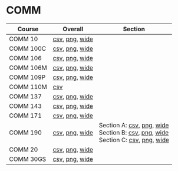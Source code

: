 # COMM

| Course | Overall | Section |
| ------ | ------- | ------- |
| COMM 10 | [csv](https://github.com/UCSD-Historical-Enrollment-Data/2025Summer1/blob/main/overall/COMM%2010.csv), [png](https://raw.githubusercontent.com/UCSD-Historical-Enrollment-Data/2025Summer1/main/plot_overall/COMM%2010.png), [wide](https://raw.githubusercontent.com/UCSD-Historical-Enrollment-Data/2025Summer1/main/plot_overall_wide/COMM%2010.png) |  |
| COMM 100C | [csv](https://github.com/UCSD-Historical-Enrollment-Data/2025Summer1/blob/main/overall/COMM%20100C.csv), [png](https://raw.githubusercontent.com/UCSD-Historical-Enrollment-Data/2025Summer1/main/plot_overall/COMM%20100C.png), [wide](https://raw.githubusercontent.com/UCSD-Historical-Enrollment-Data/2025Summer1/main/plot_overall_wide/COMM%20100C.png) |  |
| COMM 106 | [csv](https://github.com/UCSD-Historical-Enrollment-Data/2025Summer1/blob/main/overall/COMM%20106.csv), [png](https://raw.githubusercontent.com/UCSD-Historical-Enrollment-Data/2025Summer1/main/plot_overall/COMM%20106.png), [wide](https://raw.githubusercontent.com/UCSD-Historical-Enrollment-Data/2025Summer1/main/plot_overall_wide/COMM%20106.png) |  |
| COMM 106M | [csv](https://github.com/UCSD-Historical-Enrollment-Data/2025Summer1/blob/main/overall/COMM%20106M.csv), [png](https://raw.githubusercontent.com/UCSD-Historical-Enrollment-Data/2025Summer1/main/plot_overall/COMM%20106M.png), [wide](https://raw.githubusercontent.com/UCSD-Historical-Enrollment-Data/2025Summer1/main/plot_overall_wide/COMM%20106M.png) |  |
| COMM 109P | [csv](https://github.com/UCSD-Historical-Enrollment-Data/2025Summer1/blob/main/overall/COMM%20109P.csv), [png](https://raw.githubusercontent.com/UCSD-Historical-Enrollment-Data/2025Summer1/main/plot_overall/COMM%20109P.png), [wide](https://raw.githubusercontent.com/UCSD-Historical-Enrollment-Data/2025Summer1/main/plot_overall_wide/COMM%20109P.png) |  |
| COMM 110M | [csv](https://github.com/UCSD-Historical-Enrollment-Data/2025Summer1/blob/main/overall/COMM%20110M.csv) |  |
| COMM 137 | [csv](https://github.com/UCSD-Historical-Enrollment-Data/2025Summer1/blob/main/overall/COMM%20137.csv), [png](https://raw.githubusercontent.com/UCSD-Historical-Enrollment-Data/2025Summer1/main/plot_overall/COMM%20137.png), [wide](https://raw.githubusercontent.com/UCSD-Historical-Enrollment-Data/2025Summer1/main/plot_overall_wide/COMM%20137.png) |  |
| COMM 143 | [csv](https://github.com/UCSD-Historical-Enrollment-Data/2025Summer1/blob/main/overall/COMM%20143.csv), [png](https://raw.githubusercontent.com/UCSD-Historical-Enrollment-Data/2025Summer1/main/plot_overall/COMM%20143.png), [wide](https://raw.githubusercontent.com/UCSD-Historical-Enrollment-Data/2025Summer1/main/plot_overall_wide/COMM%20143.png) |  |
| COMM 171 | [csv](https://github.com/UCSD-Historical-Enrollment-Data/2025Summer1/blob/main/overall/COMM%20171.csv), [png](https://raw.githubusercontent.com/UCSD-Historical-Enrollment-Data/2025Summer1/main/plot_overall/COMM%20171.png), [wide](https://raw.githubusercontent.com/UCSD-Historical-Enrollment-Data/2025Summer1/main/plot_overall_wide/COMM%20171.png) |  |
| COMM 190 | [csv](https://github.com/UCSD-Historical-Enrollment-Data/2025Summer1/blob/main/overall/COMM%20190.csv), [png](https://raw.githubusercontent.com/UCSD-Historical-Enrollment-Data/2025Summer1/main/plot_overall/COMM%20190.png), [wide](https://raw.githubusercontent.com/UCSD-Historical-Enrollment-Data/2025Summer1/main/plot_overall_wide/COMM%20190.png) | Section A: [csv](https://github.com/UCSD-Historical-Enrollment-Data/2025Summer1/blob/main/section/COMM%20190_A.csv), [png](https://raw.githubusercontent.com/UCSD-Historical-Enrollment-Data/2025Summer1/main/plot_section/COMM%20190_A.png), [wide](https://raw.githubusercontent.com/UCSD-Historical-Enrollment-Data/2025Summer1/main/plot_section_wide/COMM%20190_A.png)<br>Section B: [csv](https://github.com/UCSD-Historical-Enrollment-Data/2025Summer1/blob/main/section/COMM%20190_B.csv), [png](https://raw.githubusercontent.com/UCSD-Historical-Enrollment-Data/2025Summer1/main/plot_section/COMM%20190_B.png), [wide](https://raw.githubusercontent.com/UCSD-Historical-Enrollment-Data/2025Summer1/main/plot_section_wide/COMM%20190_B.png)<br>Section C: [csv](https://github.com/UCSD-Historical-Enrollment-Data/2025Summer1/blob/main/section/COMM%20190_C.csv), [png](https://raw.githubusercontent.com/UCSD-Historical-Enrollment-Data/2025Summer1/main/plot_section/COMM%20190_C.png), [wide](https://raw.githubusercontent.com/UCSD-Historical-Enrollment-Data/2025Summer1/main/plot_section_wide/COMM%20190_C.png) |
| COMM 20 | [csv](https://github.com/UCSD-Historical-Enrollment-Data/2025Summer1/blob/main/overall/COMM%2020.csv), [png](https://raw.githubusercontent.com/UCSD-Historical-Enrollment-Data/2025Summer1/main/plot_overall/COMM%2020.png), [wide](https://raw.githubusercontent.com/UCSD-Historical-Enrollment-Data/2025Summer1/main/plot_overall_wide/COMM%2020.png) |  |
| COMM 30GS | [csv](https://github.com/UCSD-Historical-Enrollment-Data/2025Summer1/blob/main/overall/COMM%2030GS.csv), [png](https://raw.githubusercontent.com/UCSD-Historical-Enrollment-Data/2025Summer1/main/plot_overall/COMM%2030GS.png), [wide](https://raw.githubusercontent.com/UCSD-Historical-Enrollment-Data/2025Summer1/main/plot_overall_wide/COMM%2030GS.png) |  |
